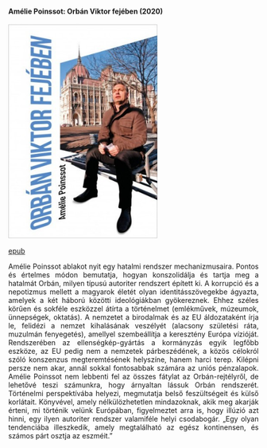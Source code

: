 #### <a name="id_1644">Amélie Poinssot: Orbán Viktor fejében (2020)</a>
<img src="https://github.com/BercziSandor/calibre_lib/raw/main/Amelie%20Poinssot/Orban%20Viktor%20fejeben%20%281644%29/cover.jpg" alt="cover" width="300"/>

[epub](https://github.com/BercziSandor/calibre_lib/raw/main/Amelie%20Poinssot/Orban%20Viktor%20fejeben%20%281644%29/Orban%20Viktor%20fejeben%20-%20Amelie%20Poinssot.epub)
<div>
<p align="justify">Amélie ​Poinssot ablakot nyit egy hatalmi rendszer mechanizmusaira. Pontos és értelmes módon bemutatja, hogyan konszolidálja és tartja meg a hatalmát Orbán, milyen típusú autoriter rendszert épített ki. A korrupció és a nepotizmus mellett a magyarok életét olyan identitásszövegekbe ágyazta, amelyek a két háború közötti ideológiákban gyökereznek. Ehhez széles körűen és sokféle eszközzel átírta a történelmet (emlékművek, múzeumok, ünnepségek, oktatás). A nemzetet a birodalmak és az EU áldozataként írja le, felidézi a nemzet kihalásának veszélyét (alacsony születési ráta, muzulmán fenyegetés), amellyel szembeállítja a keresztény Európa vízióját. Rendszerében az ellenségkép-gyártás a kormányzás egyik legfőbb eszköze, az EU pedig nem a nemzetek párbeszédének, a közös célokról szóló konszenzus megteremtésének helyszíne, hanem harci terep. Kilépni persze nem akar, annál sokkal fontosabbak számára az uniós pénzalapok. Amélie Poinssot nem lebbenti fel az összes fátylat az Orbán-rejtélyről, de lehetővé teszi számunkra, hogy árnyaltan lássuk Orbán rendszerét. Történelmi perspektívába helyezi, megmutatja belső feszültségeit és külső korlátait. Könyvével, amely nélkülözhetetlen mindazoknak, akik meg akarják érteni, mi történik velünk Európában, figyelmeztet arra is, hogy illúzió azt hinni, egy ilyen autoriter rendszer valamiféle helyi csodabogár. „Egy olyan tendenciába illeszkedik, amely megtalálható az egész kontinensen, és számos párt osztja az eszméit.”</p></div>

